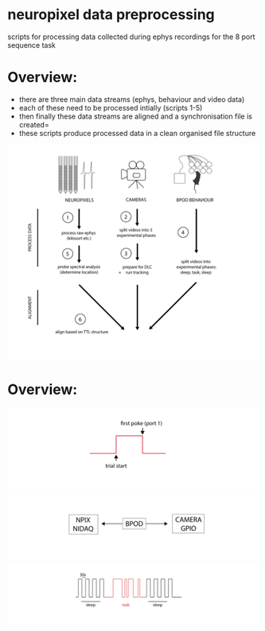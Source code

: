 # neuropixel data preprocessing
scripts for processing data collected during ephys recordings for the 8 port sequence task

# Overview: 
- there are three main data streams (ephys, behaviour and video data)
- each of these need to be processed intially (scripts 1-5)
- then finally these data streams are aligned and a synchronisation file is created=
- these scripts produce processed data in a clean organised file structure
  
![Processing pipeline](images/processing_schematic.png)

# Overview: 

![Processing pipeline](images/task_ttl_relationship.png)
![Processing pipeline](images/ttl_clock.png)
![Processing pipeline](images/TTL_task_structure.png)

